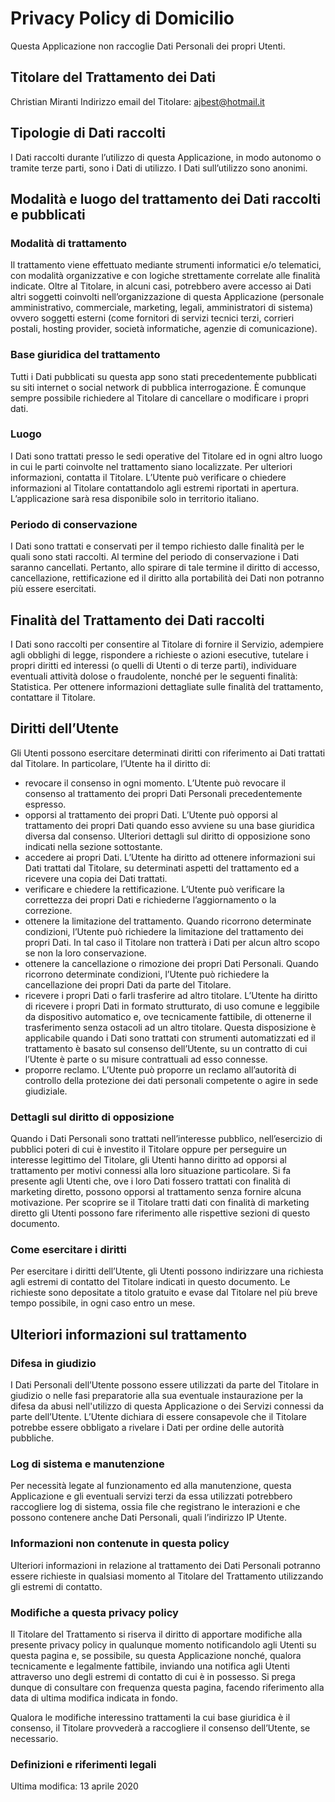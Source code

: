# Privacy Policy di Domicilio
Questa Applicazione non raccoglie Dati Personali dei propri Utenti.

## Titolare del Trattamento dei Dati
Christian Miranti
Indirizzo email del Titolare: ajbest@hotmail.it
## Tipologie di Dati raccolti
I Dati raccolti durante l’utilizzo di questa Applicazione, in modo autonomo o tramite terze parti, sono i Dati di utilizzo. I Dati sull’utilizzo sono anonimi.
## Modalità e luogo del trattamento dei Dati raccolti e pubblicati
### Modalità di trattamento
Il trattamento viene effettuato mediante strumenti informatici e/o telematici, con modalità organizzative e con logiche strettamente correlate alle finalità indicate. Oltre al Titolare, in alcuni casi, potrebbero avere accesso ai Dati altri soggetti coinvolti nell’organizzazione di questa Applicazione (personale amministrativo, commerciale, marketing, legali, amministratori di sistema) ovvero soggetti esterni (come fornitori di servizi tecnici terzi, corrieri postali, hosting provider, società informatiche, agenzie di comunicazione).
### Base giuridica del trattamento
Tutti i Dati pubblicati su questa app sono stati precedentemente pubblicati su siti internet o social network di pubblica interrogazione.
È comunque sempre possibile richiedere al Titolare di cancellare o modificare i propri dati.
### Luogo
I Dati sono trattati presso le sedi operative del Titolare ed in ogni altro luogo in cui le parti coinvolte nel trattamento siano localizzate. Per ulteriori informazioni, contatta il Titolare.
L’Utente può verificare o chiedere informazioni al Titolare contattandolo agli estremi riportati in apertura.
L’applicazione sarà resa disponibile solo in territorio italiano.
### Periodo di conservazione
I Dati sono trattati e conservati per il tempo richiesto dalle finalità per le quali sono stati raccolti.
Al termine del periodo di conservazione i Dati saranno cancellati. Pertanto, allo spirare di tale termine il diritto di accesso, cancellazione, rettificazione ed il diritto alla portabilità dei Dati non potranno più essere esercitati.
## Finalità del Trattamento dei Dati raccolti
I Dati sono raccolti per consentire al Titolare di fornire il Servizio, adempiere agli obblighi di legge, rispondere a richieste o azioni esecutive, tutelare i propri diritti ed interessi (o quelli di Utenti o di terze parti), individuare eventuali attività dolose o fraudolente, nonché per le seguenti finalità: Statistica.
Per ottenere informazioni dettagliate sulle finalità del trattamento, contattare il Titolare. 

## Diritti dell’Utente
Gli Utenti possono esercitare determinati diritti con riferimento ai Dati trattati dal Titolare.
In particolare, l’Utente ha il diritto di:
* revocare il consenso in ogni momento. L’Utente può revocare il consenso al trattamento dei propri Dati Personali precedentemente espresso.
* opporsi al trattamento dei propri Dati. L’Utente può opporsi al trattamento dei propri Dati quando esso avviene su una base giuridica diversa dal consenso. Ulteriori dettagli sul diritto di opposizione sono indicati nella sezione sottostante.
* accedere ai propri Dati. L’Utente ha diritto ad ottenere informazioni sui Dati trattati dal Titolare, su determinati aspetti del trattamento ed a ricevere una copia dei Dati trattati.
* verificare e chiedere la rettificazione. L’Utente può verificare la correttezza dei propri Dati e richiederne l’aggiornamento o la correzione.
* ottenere la limitazione del trattamento. Quando ricorrono determinate condizioni, l’Utente può richiedere la limitazione del trattamento dei propri Dati. In tal caso il Titolare non tratterà i Dati per alcun altro scopo se non la loro conservazione.
* ottenere la cancellazione o rimozione dei propri Dati Personali. Quando ricorrono determinate condizioni, l’Utente può richiedere la cancellazione dei propri Dati da parte del Titolare.
* ricevere i propri Dati o farli trasferire ad altro titolare. L’Utente ha diritto di ricevere i propri Dati in formato strutturato, di uso comune e leggibile da dispositivo automatico e, ove tecnicamente fattibile, di ottenerne il trasferimento senza ostacoli ad un altro titolare. Questa disposizione è applicabile quando i Dati sono trattati con strumenti automatizzati ed il trattamento è basato sul consenso dell’Utente, su un contratto di cui l’Utente è parte o su misure contrattuali ad esso connesse.
* proporre reclamo. L’Utente può proporre un reclamo all’autorità di controllo della protezione dei dati personali competente o agire in sede giudiziale.
### Dettagli sul diritto di opposizione
Quando i Dati Personali sono trattati nell’interesse pubblico, nell’esercizio di pubblici poteri di cui è investito il Titolare oppure per perseguire un interesse legittimo del Titolare, gli Utenti hanno diritto ad opporsi al trattamento per motivi connessi alla loro situazione particolare.
Si fa presente agli Utenti che, ove i loro Dati fossero trattati con finalità di marketing diretto, possono opporsi al trattamento senza fornire alcuna motivazione. Per scoprire se il Titolare tratti dati con finalità di marketing diretto gli Utenti possono fare riferimento alle rispettive sezioni di questo documento.
### Come esercitare i diritti
Per esercitare i diritti dell’Utente, gli Utenti possono indirizzare una richiesta agli estremi di contatto del Titolare indicati in questo documento. Le richieste sono depositate a titolo gratuito e evase dal Titolare nel più breve tempo possibile, in ogni caso entro un mese.
## Ulteriori informazioni sul trattamento
### Difesa in giudizio
I Dati Personali dell’Utente possono essere utilizzati da parte del Titolare in giudizio o nelle fasi preparatorie alla sua eventuale instaurazione per la difesa da abusi nell'utilizzo di questa Applicazione o dei Servizi connessi da parte dell’Utente.
L’Utente dichiara di essere consapevole che il Titolare potrebbe essere obbligato a rivelare i Dati per ordine delle autorità pubbliche.
### Log di sistema e manutenzione
Per necessità legate al funzionamento ed alla manutenzione, questa Applicazione e gli eventuali servizi terzi da essa utilizzati potrebbero raccogliere log di sistema, ossia file che registrano le interazioni e che possono contenere anche Dati Personali, quali l’indirizzo IP Utente.
### Informazioni non contenute in questa policy
Ulteriori informazioni in relazione al trattamento dei Dati Personali potranno essere richieste in qualsiasi momento al Titolare del Trattamento utilizzando gli estremi di contatto.
### Modifiche a questa privacy policy
Il Titolare del Trattamento si riserva il diritto di apportare modifiche alla presente privacy policy in qualunque momento notificandolo agli Utenti su questa pagina e, se possibile, su questa Applicazione nonché, qualora tecnicamente e legalmente fattibile, inviando una notifica agli Utenti attraverso uno degli estremi di contatto di cui è in possesso. Si prega dunque di consultare con frequenza questa pagina, facendo riferimento alla data di ultima modifica indicata in fondo.

Qualora le modifiche interessino trattamenti la cui base giuridica è il consenso, il Titolare provvederà a raccogliere il consenso dell’Utente, se necessario.
### Definizioni e riferimenti legali
Ultima modifica: 13 aprile 2020

